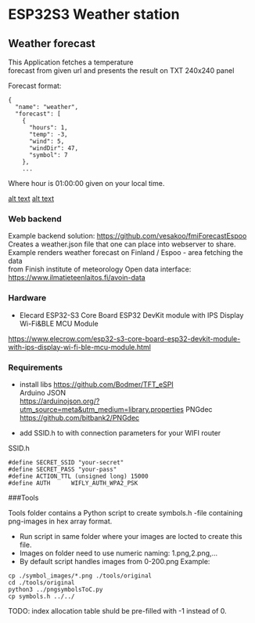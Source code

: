 # ESP32S3 Weather station

## Weather forecast 
This Application fetches a temperature   
forecast from given url and presents the result on TXT 240x240 panel   

Forecast format:
```
{
  "name": "weather",
  "forecast": [
    {
      "hours": 1,
      "temp": -3,
      "wind": 5,
      "windDir": 47,
      "symbol": 7
    },
    ... 
```
Where hour is 01:00:00 given on your local time.

[alt text](https://github.com/vesakoo/FmiWeatherStationESP32S3/blob/main/images/display_weath.jpg?raw=true)
[alt text](https://github.com/vesakoo/FmiWeatherStationESP32S3/blob/main/images/display_wind.jpg?raw=true)




### Web backend
Example backend solution:  https://github.com/vesakoo/fmiForecastEspoo  
Creates a weather.json file that one can place into webserver to share.   
Example renders weather forecast on Finland / Espoo - area fetching the data  
from  Finish institute of meteorology Open data interface:   
https://www.ilmatieteenlaitos.fi/avoin-data   


### Hardware
* Elecard ESP32-S3 Core Board ESP32 DevKit module with IPS Display Wi-Fi&BLE MCU Module

https://www.elecrow.com/esp32-s3-core-board-esp32-devkit-module-with-ips-display-wi-fi-ble-mcu-module.html


### Requirements
* install libs
https://github.com/Bodmer/TFT_eSPI   
Arduino JSON  
https://arduinojson.org/?utm_source=meta&utm_medium=library.properties
PNGdec   
https://github.com/bitbank2/PNGdec


* add SSID.h to with connection parameters for your WIFI router

SSID.h
```
#define SECRET_SSID "your-secret"
#define SECRET_PASS "your-pass"
#define ACTION_TTL (unsigned long) 15000
#define AUTH      WIFLY_AUTH_WPA2_PSK
```

###Tools  

Tools folder contains a Python script to create symbols.h -file containing png-images in hex array format.
* Run script in same folder where your images are locted to create this file.
* Images on folder need to use numeric naming: 1.png,2.png,...   
* By default script handles images from 0-200.png
Example:
```
cp ./symbol_images/*.png ./tools/original
cd ./tools/original
python3 ../pngsymbolsToC.py
cp symbols.h ../../
```

TODO: index allocation table shuld be pre-filled with -1 instead of 0.   
